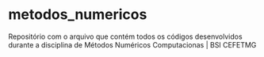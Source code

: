 # metodos_numericos
Repositório com o arquivo que contém todos os códigos desenvolvidos durante a disciplina de Métodos Numéricos Computacionas | BSI CEFETMG
